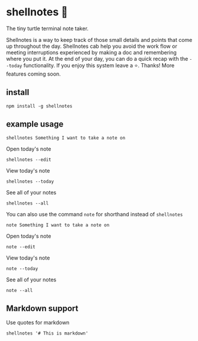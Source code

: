 # shellnotes 🐢

The tiny turtle terminal note taker.

Shellnotes is a way to keep track of those small details and points that come up throughout the day. Shellnotes cab help you avoid the work flow or meeting interruptions experienced by making a doc and remembering where you put it. At the end of your day, you can do a quick recap with the `--today` functionality. If you enjoy this system leave a ⭐️. Thanks! More features coming soon.

## install

```
npm install -g shellnotes
```

## example usage

```
shellnotes Something I want to take a note on
```

Open today's note

```
shellnotes --edit
```

View today's note

```
shellnotes --today
```

See all of your notes

```
shellnotes --all
```

You can also use the command `note` for shorthand instead of `shellnotes`


```
note Something I want to take a note on
```

Open today's note

```
note --edit
```

View today's note

```
note --today
```

See all of your notes

```
note --all
```

## Markdown support

Use quotes for markdown

```
shellnotes '# This is markdown'
```
